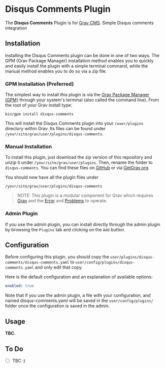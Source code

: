 # Disqus Comments Plugin

The **Disqus Comments** Plugin is for [Grav CMS](http://github.com/getgrav/grav). Simple Disqus comments integration

## Installation

Installing the Disqus Comments plugin can be done in one of two ways. The GPM (Grav Package Manager) installation method enables you to quickly and easily install the plugin with a simple terminal command, while the manual method enables you to do so via a zip file.

### GPM Installation (Preferred)

The simplest way to install this plugin is via the [Grav Package Manager (GPM)](http://learn.getgrav.org/advanced/grav-gpm) through your system's terminal (also called the command line).  From the root of your Grav install type:

    bin/gpm install disqus-comments

This will install the Disqus Comments plugin into your `/user/plugins` directory within Grav. Its files can be found under `/your/site/grav/user/plugins/disqus-comments`.

### Manual Installation

To install this plugin, just download the zip version of this repository and unzip it under `/your/site/grav/user/plugins`. Then, rename the folder to `disqus-comments`. You can find these files on [GitHub](https://github.com/diazwatson/grav-plugin-disqus-comments) or via [GetGrav.org](http://getgrav.org/downloads/plugins#extras).

You should now have all the plugin files under

    /your/site/grav/user/plugins/disqus-comments
	
> NOTE: This plugin is a modular component for Grav which requires [Grav](http://github.com/getgrav/grav) and the [Error](https://github.com/getgrav/grav-plugin-error) and [Problems](https://github.com/getgrav/grav-plugin-problems) to operate.

### Admin Plugin

If you use the admin plugin, you can install directly through the admin plugin by browsing the `Plugins` tab and clicking on the `Add` button.

## Configuration

Before configuring this plugin, you should copy the `user/plugins/disqus-comments/disqus-comments.yaml` to `user/config/plugins/disqus-comments.yaml` and only edit that copy.

Here is the default configuration and an explanation of available options:

```yaml
enabled: true
```

Note that if you use the admin plugin, a file with your configuration, and named disqus-comments.yaml will be saved in the `user/config/plugins/` folder once the configuration is saved in the admin.

## Usage

**TBC.**

## To Do

- [ ] TBC :)

